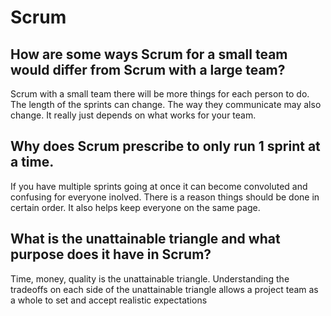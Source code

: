 # Scrum

## How are some ways Scrum for a small team would differ from Scrum with a large team?
Scrum with a small team there will be more things for each person to do. The length of the sprints can change. The way they communicate may also change. It really just depends on what works for your team.

## Why does Scrum prescribe to only run 1 sprint at a time.
If you have multiple sprints going at once it can become convoluted and confusing for everyone inolved. There is a reason things should be done in certain order. It also helps keep everyone on the same page.

## What is the unattainable triangle and what purpose does it have in Scrum?
Time, money, quality is the unattainable triangle. Understanding the tradeoffs on each side of the unattainable triangle allows a project team as a whole to set and accept realistic expectations